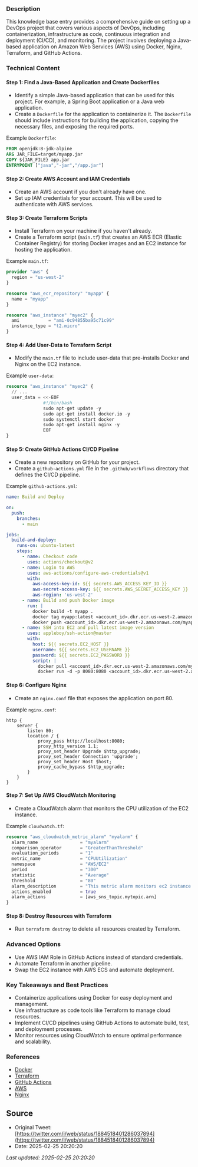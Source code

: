 
### Description

This knowledge base entry provides a comprehensive guide on setting up a DevOps project that covers various aspects of DevOps, including containerization, infrastructure as code, continuous integration and deployment (CI/CD), and monitoring. The project involves deploying a Java-based application on Amazon Web Services (AWS) using Docker, Nginx, Terraform, and GitHub Actions.

### Technical Content

#### Step 1: Find a Java-Based Application and Create Dockerfiles

* Identify a simple Java-based application that can be used for this project. For example, a Spring Boot application or a Java web application.
* Create a `Dockerfile` for the application to containerize it. The `Dockerfile` should include instructions for building the application, copying the necessary files, and exposing the required ports.

Example `Dockerfile`:
```dockerfile
FROM openjdk:8-jdk-alpine
ARG JAR_FILE=target/myapp.jar
COPY ${JAR_FILE} app.jar
ENTRYPOINT ["java","-jar","/app.jar"]
```
#### Step 2: Create AWS Account and IAM Credentials

* Create an AWS account if you don't already have one.
* Set up IAM credentials for your account. This will be used to authenticate with AWS services.

#### Step 3: Create Terraform Scripts

* Install Terraform on your machine if you haven't already.
* Create a Terraform script (`main.tf`) that creates an AWS ECR (Elastic Container Registry) for storing Docker images and an EC2 instance for hosting the application.

Example `main.tf`:
```terraform
provider "aws" {
  region = "us-west-2"
}

resource "aws_ecr_repository" "myapp" {
  name = "myapp"
}

resource "aws_instance" "myec2" {
  ami           = "ami-0c94855ba95c71c99"
  instance_type = "t2.micro"
}
```
#### Step 4: Add User-Data to Terraform Script

* Modify the `main.tf` file to include user-data that pre-installs Docker and Nginx on the EC2 instance.

Example `user-data`:
```terraform
resource "aws_instance" "myec2" {
  // ...
  user_data = <<-EOF
              #!/bin/bash
              sudo apt-get update -y
              sudo apt-get install docker.io -y
              sudo systemctl start docker
              sudo apt-get install nginx -y
              EOF
}
```
#### Step 5: Create GitHub Actions CI/CD Pipeline

* Create a new repository on GitHub for your project.
* Create a `github-actions.yml` file in the `.github/workflows` directory that defines the CI/CD pipeline.

Example `github-actions.yml`:
```yml
name: Build and Deploy

on:
  push:
    branches:
      - main

jobs:
  build-and-deploy:
    runs-on: ubuntu-latest
    steps:
      - name: Checkout code
        uses: actions/checkout@v2
      - name: Login to AWS
        uses: aws-actions/configure-aws-credentials@v1
        with:
          aws-access-key-id: ${{ secrets.AWS_ACCESS_KEY_ID }}
          aws-secret-access-key: ${{ secrets.AWS_SECRET_ACCESS_KEY }}
          aws-region: 'us-west-2'
      - name: Build and push Docker image
        run: |
          docker build -t myapp .
          docker tag myapp:latest <account_id>.dkr.ecr.us-west-2.amazonaws.com/myapp:latest
          docker push <account_id>.dkr.ecr.us-west-2.amazonaws.com/myapp:latest
      - name: SSH into EC2 and pull latest image version
        uses: appleboy/ssh-action@master
        with:
          host: ${{ secrets.EC2_HOST }}
          username: ${{ secrets.EC2_USERNAME }}
          password: ${{ secrets.EC2_PASSWORD }}
          script: |
            docker pull <account_id>.dkr.ecr.us-west-2.amazonaws.com/myapp:latest
            docker run -d -p 8080:8080 <account_id>.dkr.ecr.us-west-2.amazonaws.com/myapp:latest
```
#### Step 6: Configure Nginx

* Create an `nginx.conf` file that exposes the application on port 80.

Example `nginx.conf`:
```nginx
http {
    server {
        listen 80;
        location / {
            proxy_pass http://localhost:8080;
            proxy_http_version 1.1;
            proxy_set_header Upgrade $http_upgrade;
            proxy_set_header Connection 'upgrade';
            proxy_set_header Host $host;
            proxy_cache_bypass $http_upgrade;
        }
    }
}
```
#### Step 7: Set Up AWS CloudWatch Monitoring

* Create a CloudWatch alarm that monitors the CPU utilization of the EC2 instance.

Example `cloudwatch.tf`:
```terraform
resource "aws_cloudwatch_metric_alarm" "myalarm" {
  alarm_name                = "myalarm"
  comparison_operator       = "GreaterThanThreshold"
  evaluation_periods        = "1"
  metric_name               = "CPUUtilization"
  namespace                 = "AWS/EC2"
  period                    = "300"
  statistic                 = "Average"
  threshold                 = "80"
  alarm_description         = "This metric alarm monitors ec2 instance cpu utilization"
  actions_enabled           = true
  alarm_actions             = [aws_sns_topic.mytopic.arn]
}
```
#### Step 8: Destroy Resources with Terraform

* Run `terraform destroy` to delete all resources created by Terraform.

### Advanced Options

* Use AWS IAM Role in GitHub Actions instead of standard credentials.
* Automate Terraform in another pipeline.
* Swap the EC2 instance with AWS ECS and automate deployment.

### Key Takeaways and Best Practices

* Containerize applications using Docker for easy deployment and management.
* Use infrastructure as code tools like Terraform to manage cloud resources.
* Implement CI/CD pipelines using GitHub Actions to automate build, test, and deployment processes.
* Monitor resources using CloudWatch to ensure optimal performance and scalability.

### References

* [Docker](https://www.docker.com/)
* [Terraform](https://www.terraform.io/)
* [GitHub Actions](https://github.com/features/actions)
* [AWS](https://aws.amazon.com/)
* [Nginx](https://www.nginx.com/)
## Source

- Original Tweet: [https://twitter.com/i/web/status/1884518401286037894](https://twitter.com/i/web/status/1884518401286037894)
- Date: 2025-02-25 20:20:20

*Last updated: 2025-02-25 20:20:20*